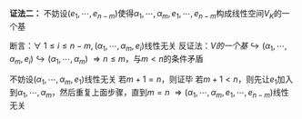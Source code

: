 **证法二：**
不妨设$(e_1,\cdots,e_{n-m})$使得$\alpha_1,\cdots,\alpha_m,e_1,\cdots,e_{n-m}$构成线性空间$V_K$的一个基

断言：$\forall\ 1\le i\le n-m,(\alpha_1,\cdots,\alpha_m,e_i)$线性无关
反证法：$V的一个基\hookrightarrow(\alpha_1,\cdots,\alpha_m,e_i)\hookrightarrow(\alpha_1,\cdots,\alpha_m)$
$\Rightarrow n\le m$，与$m<n$的条件矛盾

不妨设$(\alpha_1,\cdots,\alpha_m,e_1)$线性无关
若$m+1=n$，则证毕
若$m+1<n$，则先让$e_1$加入到$\alpha_1,\cdots,\alpha_m$，然后重复上面步骤，直到$m=n$
$\Rightarrow(\alpha_1,\cdots,\alpha_m,e_1,\cdots,e_{n-m})$线性无关